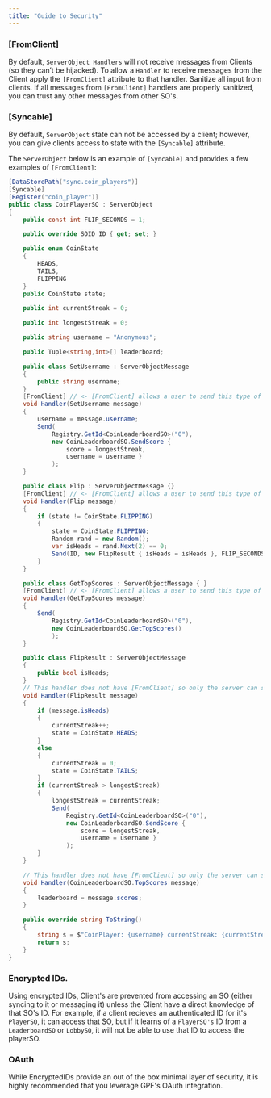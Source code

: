 ```yaml
---
title: "Guide to Security"
---
```


### [FromClient]

By default, `ServerObject Handlers` will not receive messages from Clients (so they can’t be hijacked). To allow a `Handler` to receive messages from the Client apply the `[FromClient]` attribute to that handler. Sanitize all input from clients. If all messages from `[FromClient]` handlers are properly sanitized, you can trust any other messages from other SO's.

### [Syncable]

By default, `ServerObject` state can not be accessed by a client; however, you can give clients access to state with the `[Syncable]` attribute.

The `ServerObject` below is an example of `[Syncable]` and provides a few examples of `[FromClient]`:

```csharp
[DataStorePath("sync.coin_players")]
[Syncable]
[Register("coin_player")]
public class CoinPlayerSO : ServerObject
{
    public const int FLIP_SECONDS = 1;

    public override SOID ID { get; set; }

    public enum CoinState
    {
        HEADS,
        TAILS,
        FLIPPING
    }
    public CoinState state;

    public int currentStreak = 0;

    public int longestStreak = 0;

    public string username = "Anonymous";

    public Tuple<string,int>[] leaderboard;

    public class SetUsername : ServerObjectMessage
    {
        public string username;
    }
    [FromClient] // <- [FromClient] allows a user to send this type of message
    void Handler(SetUsername message)
    {
        username = message.username;
        Send(
            Registry.GetId<CoinLeaderboardSO>("0"),
            new CoinLeaderboardSO.SendScore {
                score = longestStreak,
                username = username }
            );
    }

    public class Flip : ServerObjectMessage {}
    [FromClient] // <- [FromClient] allows a user to send this type of message
    void Handler(Flip message)
    {
        if (state != CoinState.FLIPPING)
        {
            state = CoinState.FLIPPING;
            Random rand = new Random();
            var isHeads = rand.Next(2) == 0;
            Send(ID, new FlipResult { isHeads = isHeads }, FLIP_SECONDS);
        }
    }

    public class GetTopScores : ServerObjectMessage { }
    [FromClient] // <- [FromClient] allows a user to send this type of message
    void Handler(GetTopScores message)
    {
        Send(
            Registry.GetId<CoinLeaderboardSO>("0"),
            new CoinLeaderboardSO.GetTopScores()
            );
    }

    public class FlipResult : ServerObjectMessage
    {
        public bool isHeads;
    }
    // This handler does not have [FromClient] so only the server can send it
    void Handler(FlipResult message)
    {
        if (message.isHeads)
        {
            currentStreak++;
            state = CoinState.HEADS;
        }
        else
        {
            currentStreak = 0;
            state = CoinState.TAILS;
        }
        if (currentStreak > longestStreak)
        {
            longestStreak = currentStreak;
            Send(
                Registry.GetId<CoinLeaderboardSO>("0"),
                new CoinLeaderboardSO.SendScore {
                    score = longestStreak,
                    username = username }
                );
        }
    }

    // This handler does not have [FromClient] so only the server can send it
    void Handler(CoinLeaderboardSO.TopScores message)
    {
        leaderboard = message.scores;
    }

    public override string ToString()
    {
        string s = $"CoinPlayer: {username} currentStreak: {currentStreak} currentStreak: {longestStreak}";
        return s;
    }
}
```

### Encrypted IDs.

Using encrypted IDs, Client's are prevented from accessing an SO (either syncing to it or messaging it) unless the Client have a direct knowledge of that SO's ID. For example, if a client recieves an authenticated ID for it's `PlayerSO`, it can access that SO, but if it learns of a `PlayerSO's` ID from a `LeaderboardSO` or `LobbySO`, it will not be able to use that ID to access the playerSO.

### OAuth

While EncryptedIDs provide an out of the box minimal layer of security, it is highly recommended that you leverage GPF's OAuth integration.

